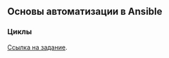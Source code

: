 ## Основы автоматизации в Ansible

### Циклы

[Ссылка на задание](https://ru.hexlet.io/courses/ansible/lessons/with_items/theory_unit).
